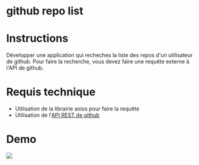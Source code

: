 # github repo list

# Instructions
Développer une application qui recheches la liste des repos d'un utilisateur de github.
Pour faire la recherche, vous devez faire une requête externe à l'API de github.

# Requis technique
* Utilisation de la librairie axios pour faire la requête
* Utilisation de l'[API REST de github](https://developer.github.com/v3/)

# Demo

![](demo.gif)
